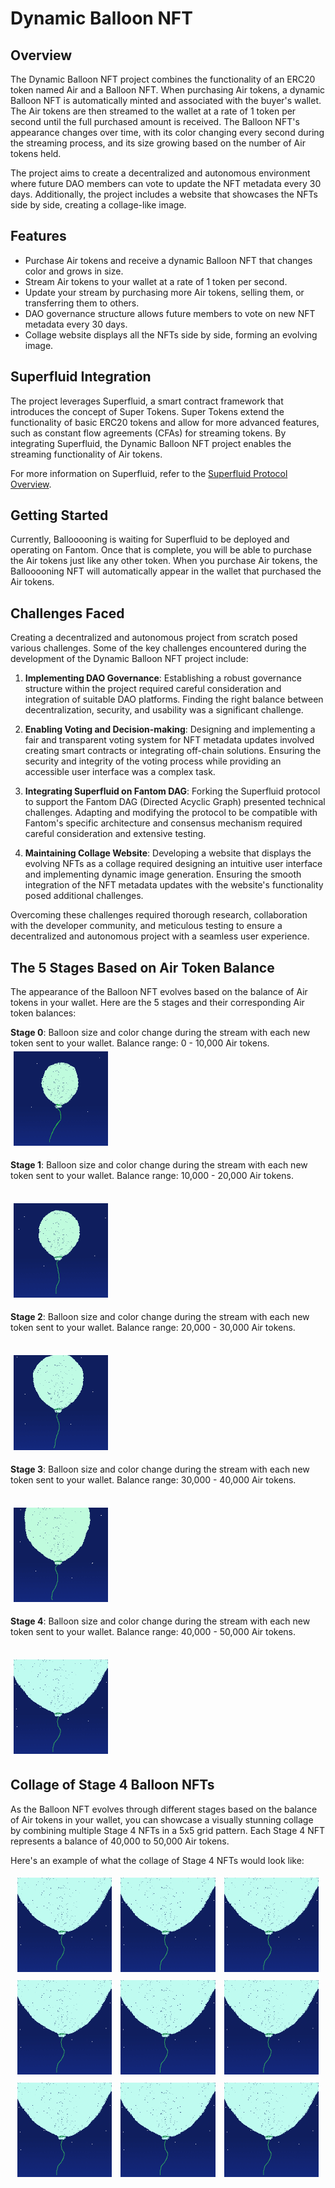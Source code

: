 # Dynamic Balloon NFT

## Overview

The Dynamic Balloon NFT project combines the functionality of an ERC20 token named Air and a Balloon NFT. When purchasing Air tokens, a dynamic Balloon NFT is automatically minted and associated with the buyer's wallet. The Air tokens are then streamed to the wallet at a rate of 1 token per second until the full purchased amount is received. The Balloon NFT's appearance changes over time, with its color changing every second during the streaming process, and its size growing based on the number of Air tokens held.

The project aims to create a decentralized and autonomous environment where future DAO members can vote to update the NFT metadata every 30 days. Additionally, the project includes a website that showcases the NFTs side by side, creating a collage-like image.

## Features

- Purchase Air tokens and receive a dynamic Balloon NFT that changes color and grows in size.
- Stream Air tokens to your wallet at a rate of 1 token per second.
- Update your stream by purchasing more Air tokens, selling them, or transferring them to others.
- DAO governance structure allows future members to vote on new NFT metadata every 30 days.
- Collage website displays all the NFTs side by side, forming an evolving image.

## Superfluid Integration

The project leverages Superfluid, a smart contract framework that introduces the concept of Super Tokens. Super Tokens extend the functionality of basic ERC20 tokens and allow for more advanced features, such as constant flow agreements (CFAs) for streaming tokens. By integrating Superfluid, the Dynamic Balloon NFT project enables the streaming functionality of Air tokens.

For more information on Superfluid, refer to the [Superfluid Protocol Overview](https://docs.superfluid.finance/superfluid/protocol-overview/in-depth-overview).

## Getting Started

Currently, Ballooooning is waiting for Superfluid to be deployed and operating on Fantom. Once that is complete, you will be able to purchase the Air tokens just like any other token. When you purchase Air tokens, the Ballooooning NFT will automatically appear in the wallet that purchased the Air tokens.

## Challenges Faced

Creating a decentralized and autonomous project from scratch posed various challenges. Some of the key challenges encountered during the development of the Dynamic Balloon NFT project include:

1. **Implementing DAO Governance**: Establishing a robust governance structure within the project required careful consideration and integration of suitable DAO platforms. Finding the right balance between decentralization, security, and usability was a significant challenge.

2. **Enabling Voting and Decision-making**: Designing and implementing a fair and transparent voting system for NFT metadata updates involved creating smart contracts or integrating off-chain solutions. Ensuring the security and integrity of the voting process while providing an accessible user interface was a complex task.

3. **Integrating Superfluid on Fantom DAG**: Forking the Superfluid protocol to support the Fantom DAG (Directed Acyclic Graph) presented technical challenges. Adapting and modifying the protocol to be compatible with Fantom's specific architecture and consensus mechanism required careful consideration and extensive testing.

4. **Maintaining Collage Website**: Developing a website that displays the evolving NFTs as a collage required designing an intuitive user interface and implementing dynamic image generation. Ensuring the smooth integration of the NFT metadata updates with the website's functionality posed additional challenges.

Overcoming these challenges required thorough research, collaboration with the developer community, and meticulous testing to ensure a decentralized and autonomous project with a seamless user experience.

## The 5 Stages Based on Air Token Balance

The appearance of the Balloon NFT evolves based on the balance of Air tokens in your wallet. Here are the 5 stages and their corresponding Air token balances:

**Stage 0**: Balloon size and color change during the stream with each new token sent to your wallet. Balance range: 0 - 10,000 Air tokens.
<br>
<img src="./resources/img/stage 0.gif" alt="process" width="30%" style="margin: 5px;">

**Stage 1**: Balloon size and color change during the stream with each new token sent to your wallet. Balance range: 10,000 - 20,000 Air tokens.

<br><img src="./resources/img/stage 1.gif" alt="process" width="30%" style="margin: 5px;">

**Stage 2**: Balloon size and color change during the stream with each new token sent to your wallet. Balance range: 20,000 - 30,000 Air tokens.

<br><img src="./resources/img/stage 2.gif" alt="process" width="30%" style="margin: 5px;">

**Stage 3**: Balloon size and color change during the stream with each new token sent to your wallet. Balance range: 30,000 - 40,000 Air tokens.

<br><img src="./resources/img/stage 3.gif" alt="process" width="30%" style="margin: 5px;">

**Stage 4**: Balloon size and color change during the stream with each new token sent to your wallet. Balance range: 40,000 - 50,000 Air tokens.

<br><img src="./resources/img/stage 4.gif" alt="process" width="30%" style="margin: 5px;">

## Collage of Stage 4 Balloon NFTs

As the Balloon NFT evolves through different stages based on the balance of Air tokens in your wallet, you can showcase a visually stunning collage by combining multiple Stage 4 NFTs in a 5x5 grid pattern. Each Stage 4 NFT represents a balance of 40,000 to 50,000 Air tokens.

Here's an example of what the collage of Stage 4 NFTs would look like:

<div align="center">
<img src="./resources/img/stage 4.gif" alt="process" width="30%" style="margin: 5px;">
<img src="./resources/img/stage 4.gif" alt="process" width="30%" style="margin: 5px;">
<img src="./resources/img/stage 4.gif" alt="process" width="30%" style="margin: 5px;">
<img src="./resources/img/stage 4.gif" alt="process" width="30%" style="margin: 5px;">
<img src="./resources/img/stage 4.gif" alt="process" width="30%" style="margin: 5px;">
<img src="./resources/img/stage 4.gif" alt="process" width="30%" style="margin: 5px;">
<img src="./resources/img/stage 4.gif" alt="process" width="30%" style="margin: 5px;">
<img src="./resources/img/stage 4.gif" alt="process" width="30%" style="margin: 5px;">
<img src="./resources/img/stage 4.gif" alt="process" width="30%" style="margin: 5px;">
</div>





